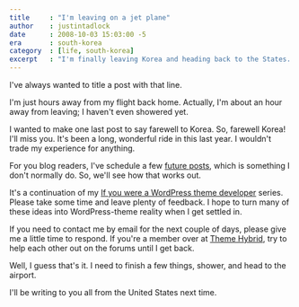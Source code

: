 ```yaml
---
title     : "I'm leaving on a jet plane"
author    : justintadlock
date      : 2008-10-03 15:03:00 -5
era       : south-korea
category  : [life, south-korea]
excerpt   : "I'm finally leaving Korea and heading back to the States.  I've also got a few things planned for everyone while I'm away."
---
```


I've always wanted to title a post with that line.

I'm just hours away from my flight back home.  Actually, I'm about an hour away from leaving; I haven't even showered yet.

I wanted to make one last post to say farewell to Korea.  So, farewell Korea!  I'll miss you.  It's been a long, wonderful ride in this last year.  I wouldn't trade my experience for anything.

For you blog readers, I've schedule a few <a href="http://lorelle.wordpress.com/2006/10/01/working-ahead-future-posts-with-wordpress/" title="Working ahead: Future posts with WordPress">future posts</a>, which is something I don't normally do.  So, we'll see how that works out.

It's a continuation of my <a href="http://justintadlock.com/archives/2008/10/02/if-you-were-a-wordpress-theme-developer-page-templates" title="If you were a WordPress theme developer">If you were a WordPress theme developer</a> series.  Please take some time and leave plenty of feedback.  I hope to turn many of these ideas into WordPress-theme reality when I get settled in.

If you need to contact me by email for the next couple of days, please give me a little time to respond.  If you're a member over at <a href="http://themehybrid.com" title="Theme Hybrid WordPress themes club">Theme Hybrid</a>, try to help each other out on the forums until I get back.

Well, I guess that's it.  I need to finish a few things, shower, and head to the airport.

I'll be writing to you all from the United States next time.
